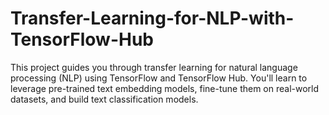 # Transfer-Learning-for-NLP-with-TensorFlow-Hub
This project guides you through transfer learning for natural language processing (NLP) using TensorFlow and TensorFlow Hub. You'll learn to leverage pre-trained text embedding models, fine-tune them on real-world datasets, and build text classification models.
